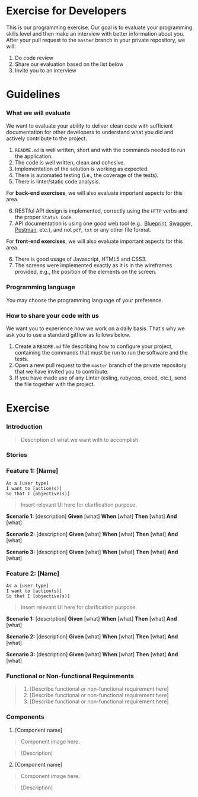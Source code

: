 # Exercise for Developers

This is our programming exercise. Our goal is to evaluate your programming skills level and then make an interview with better information about you. After your pull request to the `master` branch in your private repository, we will:

1. Do code review
2. Share our evaluation based on the list below
3. Invite you to an interview

# Guidelines

### What we will evaluate

We want to evaluate your ability to deliver clean code with sufficient documentation for other developers to understand what you did and actively contribute to the project.

1. `README.md` is well written, short and with the commands needed to run the application.
2. The code is well written, clean and cohesive.
3. Implementation of the solution is working as expected.
4. There is automated testing (i.e., the coverage of the tests).
5. There is linter/static code analysis.

For **back-end exercises**, we will also evaluate important aspects for this area.

6. RESTful API design is implemented, correctly using the `HTTP` verbs and the proper `Status Code`.
7. API documentation is using one good web tool (e.g., [Blueprint](https://apiblueprint.org/), [Swagger](https://swagger.io/), [Postman](https://www.getpostman.com/), etc.), and not `pdf`, `txt` or any other file format.

For **front-end exercises**, we will also evaluate important aspects for this area.

6. There is good usage of Javascript, HTML5 and CSS3.
7. The screens were implemented exactly as it is in the wireframes provided, e.g., the position of the elements on the screen.

### Programming language

You may choose the programming language of your preference.

### How to share your code with us

We want you to experience how we work on a daily basis. That's why we ask you to use a standard gitflow as follows below.

1. Create a `README.md` file describing how to configure your project, containing the commands that must be run to run the software and the tests.
2. Open a new pull request to the `master` branch of the private repository that we have invited you to contribute.
3. If you have made use of any Linter (esling, rubycop, creed, etc.), send the file together with the project.

# Exercise

### Introduction

> Description of what we want with to accomplish.

### Stories

### Feature 1: [Name]

```
As a [user type]
I want to [action(s)]
So that I [objective(s)]
```

> Insert relevant UI here for clarification purpose.

**Scenario 1:** [description]
**Given** [what]
**When** [what]
**Then** [what]
**And** [what]

**Scenario 2:** [description]
**Given** [what]
**When** [what]
**Then** [what]
**And** [what]

**Scenario 3:** [description]
**Given** [what]
**When** [what]
**Then** [what]
**And** [what]

### Feature 2: [Name]

```
As a [user type]
I want to [action(s)]
So that I [objective(s)]
```

> Insert relevant UI here for clarification purpose.

**Scenario 1:** [description]
**Given** [what]
**When** [what]
**Then** [what]
**And** [what]

**Scenario 2:** [description]
**Given** [what]
**When** [what]
**Then** [what]
**And** [what]

**Scenario 3:** [description]
**Given** [what]
**When** [what]
**Then** [what]
**And** [what]

### Functional or Non-functional Requirements

> 1. [Describe functional or non-functional requirement here]
> 2. [Describe functional or non-functional requirement here]
> 3. [Describe functional or non-functional requirement here]

### Components

1. [Component name]

> Component image here.

> [Description]

2. [Component name]

> Component image here.

> [Description]
